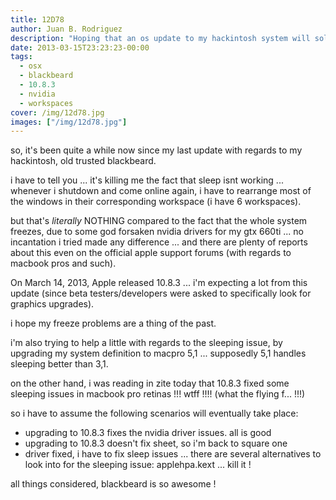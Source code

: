 ```yaml
---
title: 12D78
author: Juan B. Rodriguez
description: "Hoping that an os update to my hackintosh system will solve the sleep issues I'm having."
date: 2013-03-15T23:23:23-00:00
tags:
  - osx
  - blackbeard
  - 10.8.3
  - nvidia
  - workspaces
cover: /img/12d78.jpg
images: ["/img/12d78.jpg"]
---
```


so, it's been quite a while now since my last update with regards to my hackintosh, old trusted blackbeard.

i have to tell you ... it's killing me the fact that sleep isnt working ... whenever i shutdown and come online again, i have to rearrange most of the windows in their corresponding workspace (i have 6 workspaces).

but that's _literally_ NOTHING compared to the fact that the whole system freezes, due to some god forsaken nvidia drivers for my gtx 660ti ... no incantation i tried made any difference ... and there are plenty of reports about this even on the official apple support forums (with regards to macbook pros and such).

On March 14, 2013, Apple released 10.8.3 ... i'm expecting a lot from this update (since beta testers/developers were asked to specifically look for graphics upgrades).

i hope my freeze problems are a thing of the past.

i'm also trying to help a little with regards to the sleeping issue, by upgrading my system definition to macpro 5,1 ... supposedly 5,1 handles sleeping better than 3,1.

on the other hand, i was reading in zite today that 10.8.3 fixed some sleeping issues in macbook pro retinas !!! wtff !!!! (what the flying f... !!!)

so i have to assume the following scenarios will eventually take place:

- upgrading to 10.8.3 fixes the nvidia driver issues. all is good
- upgrading to 10.8.3 doesn't fix sheet, so i'm back to square one
- driver fixed, i have to fix sleep issues ... there are several alternatives to look into for the sleeping issue: applehpa.kext ... kill it !

all things considered, blackbeard is so awesome !
